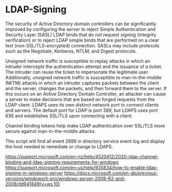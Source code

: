 # LDAP-Signing
The security of Active Directory domain controllers can be significantly improved by configuring the server to reject Simple Authentication and Security Layer (SASL) LDAP binds that do not request signing (integrity verification) or to reject LDAP simple binds that are performed on a clear text (non-SSL/TLS-encrypted) connection. SASLs may include protocols such as the Negotiate, Kerberos, NTLM, and Digest protocols.

Unsigned network traffic is susceptible to replay attacks in which an intruder intercepts the authentication attempt and the issuance of a ticket. The intruder can reuse the ticket to impersonate the legitimate user. Additionally, unsigned network traffic is susceptible to man-in-the-middle (MiTM) attacks in which an intruder captures packets between the client and the server, changes the packets, and then forward them to the server. If this occurs on an Active Directory Domain Controller, an attacker can cause a server to make decisions that are based on forged requests from the LDAP client. LDAPS uses its own distinct network port to connect clients and servers. The default port for LDAP is port 389, but LDAPS uses port 636 and establishes SSL/TLS upon connecting with a client.

Channel binding tokens help make LDAP authentication over SSL/TLS more secure against man-in-the-middle attacks.

This script will find all event 2889 in directory service event log and display the host needed to remediate or change to LDAPS.

https://support.microsoft.com/en-nz/help/4520412/2020-ldap-channel-binding-and-ldap-signing-requirements-for-windows
https://support.microsoft.com/en-us/help/935834/how-to-enable-ldap-signing-in-windows-server
https://docs.microsoft.com/en-gb/previous-versions/windows/it-pro/windows-server-2008-R2-and-2008/dd941849(v=ws.10)
